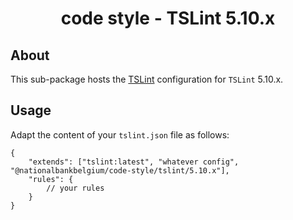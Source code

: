<h1 align="center">
   code style - TSLint 5.10.x
</h1>

## About

This sub-package hosts the [TSLint](https://palantir.github.io/tslint/) configuration for `TSLint` 5.10.x.

## Usage

Adapt the content of your `tslint.json` file as follows:

```text
{
	"extends": ["tslint:latest", "whatever config", "@nationalbankbelgium/code-style/tslint/5.10.x"],
	"rules": {
		// your rules
	}
}
```
